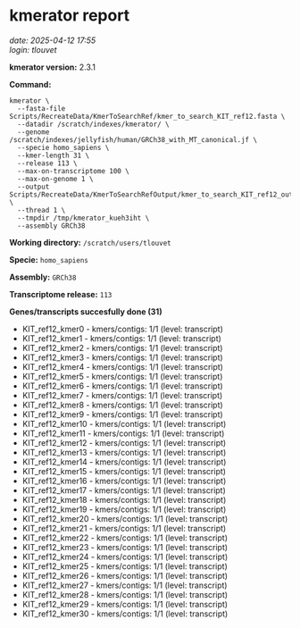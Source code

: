 # kmerator report
*date: 2025-04-12 17:55*  
*login: tlouvet*

**kmerator version:** 2.3.1

**Command:**

```
kmerator \
  --fasta-file Scripts/RecreateData/KmerToSearchRef/kmer_to_search_KIT_ref12.fasta \
  --datadir /scratch/indexes/kmerator/ \
  --genome /scratch/indexes/jellyfish/human/GRCh38_with_MT_canonical.jf \
  --specie homo_sapiens \
  --kmer-length 31 \
  --release 113 \
  --max-on-transcriptome 100 \
  --max-on-genome 1 \
  --output Scripts/RecreateData/KmerToSearchRefOutput/kmer_to_search_KIT_ref12_output \
  --thread 1 \
  --tmpdir /tmp/kmerator_kueh3iht \
  --assembly GRCh38
```

**Working directory:** `/scratch/users/tlouvet`

**Specie:** `homo_sapiens`

**Assembly:** `GRCh38`

**Transcriptome release:** `113`

**Genes/transcripts succesfully done (31)**

- KIT_ref12_kmer0 - kmers/contigs: 1/1 (level: transcript)
- KIT_ref12_kmer1 - kmers/contigs: 1/1 (level: transcript)
- KIT_ref12_kmer2 - kmers/contigs: 1/1 (level: transcript)
- KIT_ref12_kmer3 - kmers/contigs: 1/1 (level: transcript)
- KIT_ref12_kmer4 - kmers/contigs: 1/1 (level: transcript)
- KIT_ref12_kmer5 - kmers/contigs: 1/1 (level: transcript)
- KIT_ref12_kmer6 - kmers/contigs: 1/1 (level: transcript)
- KIT_ref12_kmer7 - kmers/contigs: 1/1 (level: transcript)
- KIT_ref12_kmer8 - kmers/contigs: 1/1 (level: transcript)
- KIT_ref12_kmer9 - kmers/contigs: 1/1 (level: transcript)
- KIT_ref12_kmer10 - kmers/contigs: 1/1 (level: transcript)
- KIT_ref12_kmer11 - kmers/contigs: 1/1 (level: transcript)
- KIT_ref12_kmer12 - kmers/contigs: 1/1 (level: transcript)
- KIT_ref12_kmer13 - kmers/contigs: 1/1 (level: transcript)
- KIT_ref12_kmer14 - kmers/contigs: 1/1 (level: transcript)
- KIT_ref12_kmer15 - kmers/contigs: 1/1 (level: transcript)
- KIT_ref12_kmer16 - kmers/contigs: 1/1 (level: transcript)
- KIT_ref12_kmer17 - kmers/contigs: 1/1 (level: transcript)
- KIT_ref12_kmer18 - kmers/contigs: 1/1 (level: transcript)
- KIT_ref12_kmer19 - kmers/contigs: 1/1 (level: transcript)
- KIT_ref12_kmer20 - kmers/contigs: 1/1 (level: transcript)
- KIT_ref12_kmer21 - kmers/contigs: 1/1 (level: transcript)
- KIT_ref12_kmer22 - kmers/contigs: 1/1 (level: transcript)
- KIT_ref12_kmer23 - kmers/contigs: 1/1 (level: transcript)
- KIT_ref12_kmer24 - kmers/contigs: 1/1 (level: transcript)
- KIT_ref12_kmer25 - kmers/contigs: 1/1 (level: transcript)
- KIT_ref12_kmer26 - kmers/contigs: 1/1 (level: transcript)
- KIT_ref12_kmer27 - kmers/contigs: 1/1 (level: transcript)
- KIT_ref12_kmer28 - kmers/contigs: 1/1 (level: transcript)
- KIT_ref12_kmer29 - kmers/contigs: 1/1 (level: transcript)
- KIT_ref12_kmer30 - kmers/contigs: 1/1 (level: transcript)
